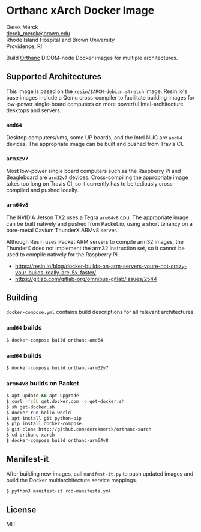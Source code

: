 Orthanc xArch Docker Image
==========================

Derek Merck  
<derek_merck@brown.edu>  
Rhode Island Hospital and Brown University  
Providence, RI  

Build [Orthanc](https://www.orthanc-server.com) DICOM-node Docker images for multiple architectures.


Supported Architectures
-----------------------

This image is based on the `resin/$ARCH-debian:stretch` image.  Resin.io's base images include a Qemu cross-compiler to facilitate building images for low-power single-board computers on more powerful Intel-architecture desktops and servers.

### `amd64`

Desktop computers/vms, some UP boards, and the Intel NUC are `amd64` devices.  The appropriate image can be built and pushed from Travis CI.

### `arm32v7`
 
Most low-power single board computers such as the Raspberry Pi and Beagleboard are `arm32v7` devices.  Cross-compiling the appropriate image takes too long on Travis CI, so it currently has to be tediously cross-compiled and pushed locally.

### `arm64v8`
 
The NVIDIA Jetson TX2 uses a Tegra `arm64v8` cpu.  The appropriate image can be built natively and pushed from Packet.io, using a short tenancy on a bare-metal Cavium ThunderX ARMv8 server.

Although Resin uses Packet ARM servers to compile arm32 images, the ThunderX does not implement the arm32 instruction set, so it cannot be used to compile natively for the Raspberry Pi.

- https://resin.io/blog/docker-builds-on-arm-servers-youre-not-crazy-your-builds-really-are-5x-faster/
- https://gitlab.com/gitlab-org/omnibus-gitlab/issues/2544


Building
--------------

`docker-compose.yml` contains build descriptions for all relevant architectures.

### `amd64` builds

```bash
$ docker-compose build orthanc-amd64
```

### `amd64` builds

```bash
$ docker-compose build orthanc-arm32v7
```

### `arm64v8` builds on Packet

```bash
$ apt update && apt upgrade
$ curl -fsSL get.docker.com -o get-docker.sh
$ sh get-docker.sh 
$ docker run hello-world
$ apt install git python-pip
$ pip install docker-compose
$ git clone http://github.com/derekmerck/orthanc-xarch
$ cd orthanc-xarch
$ docker-compose build orthanc-arm64v8
```

Manifest-it
----------------

After building new images, call `manifest-it.py` to push updated images and build the Docker
multiarchitecture service mappings.

```bash
$ python3 manifest-it rcd-manifests.yml
```


License
-------

MIT
